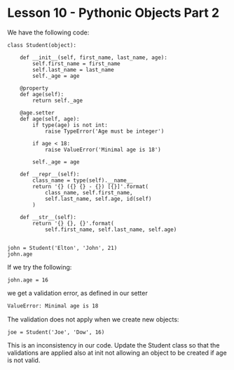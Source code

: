# Lesson 10 - Pythonic Objects Part 2


We have the following code:

```python3
class Student(object):

    def __init__(self, first_name, last_name, age):
        self.first_name = first_name
        self.last_name = last_name
        self._age = age

    @property
    def age(self):
        return self._age

    @age.setter
    def age(self, age):
        if type(age) is not int:
            raise TypeError('Age must be integer')

        if age < 18:
            raise ValueError('Minimal age is 18')

        self._age = age

    def __repr__(self):
        class_name = type(self).__name__
        return '{} ({} {} - {}) [{}]'.format(
            class_name, self.first_name,
            self.last_name, self.age, id(self)
        )

    def __str__(self):
        return '{} {}, {}'.format(
            self.first_name, self.last_name, self.age)
            
            
john = Student('Elton', 'John', 21)
john.age
```

If we try the following:
```python3
john.age = 16
```
we get a validation error, as defined in our setter
```bash
ValueError: Minimal age is 18
```

The validation does not apply when we create new objects:
```python3
joe = Student('Joe', 'Dow', 16)
```

This is an inconsistency in our code. Update the Student class so that the validations are applied also at init not allowing an object to be created if age is not valid.
